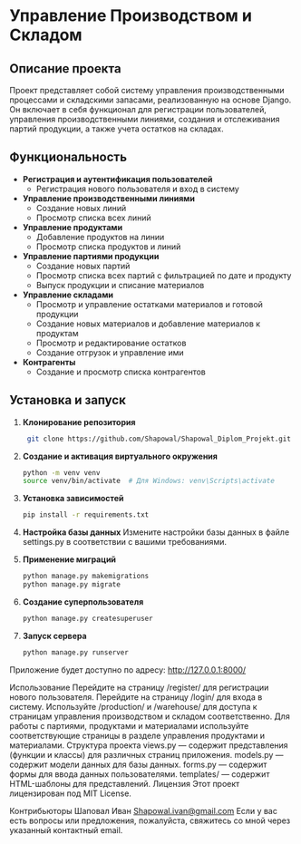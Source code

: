 # Управление Производством и Складом

## Описание проекта

Проект представляет собой систему управления производственными процессами и складскими запасами, реализованную на основе Django. Он включает в себя функционал для регистрации пользователей, управления производственными линиями, создания и отслеживания партий продукции, а также учета остатков на складах.

## Функциональность

- **Регистрация и аутентификация пользователей**
  - Регистрация нового пользователя и вход в систему
- **Управление производственными линиями**
  - Создание новых линий
  - Просмотр списка всех линий
- **Управление продуктами**
  - Добавление продуктов на линии
  - Просмотр списка продуктов и линий
- **Управление партиями продукции**
  - Создание новых партий
  - Просмотр списка всех партий с фильтрацией по дате и продукту
  - Выпуск продукции и списание материалов
- **Управление складами**
  - Просмотр и управление остатками материалов и готовой продукции
  - Создание новых материалов и добавление материалов к продуктам
  - Просмотр и редактирование остатков
  - Создание отгрузок и управление ими
- **Контрагенты**
  - Создание и просмотр списка контрагентов

## Установка и запуск

1. **Клонирование репозитория**

   ```bash
    git clone https://github.com/Shapowal/Shapowal_Diplom_Projekt.git

2. **Создание и активация виртуального окружения**
    ```bash
    python -m venv venv
    source venv/bin/activate  # Для Windows: venv\Scripts\activate

3. **Установка зависимостей**
    ```bash
    pip install -r requirements.txt

4. **Настройка базы данных**
Измените настройки базы данных в файле settings.py в соответствии с вашими требованиями.



5. **Применение миграций**
    ```bash
   python manage.py makemigrations
   python manage.py migrate

6. **Создание суперпользователя**
    ```bash
   python manage.py createsuperuser
   
7. **Запуск сервера**
    ```bash
   python manage.py runserver


Приложение будет доступно по адресу: http://127.0.0.1:8000/



Использование
Перейдите на страницу /register/ для регистрации нового пользователя.
Перейдите на страницу /login/ для входа в систему.
Используйте /production/ и /warehouse/ для доступа к страницам управления производством и складом соответственно.
Для работы с партиями, продуктами и материалами используйте соответствующие страницы в разделе управления продуктами и материалами.
Структура проекта
views.py — содержит представления (функции и классы) для различных страниц приложения.
models.py — содержит модели данных для базы данных.
forms.py — содержит формы для ввода данных пользователями.
templates/ — содержит HTML-шаблоны для представлений.
Лицензия
Этот проект лицензирован под MIT License.

Контрибьюторы
Шаповал Иван <Shapowal.ivan@gmail.com>
Если у вас есть вопросы или предложения, пожалуйста, свяжитесь со мной через указанный контактный email.
